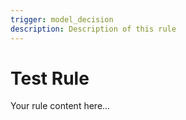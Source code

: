 ```yaml
---
trigger: model_decision
description: Description of this rule
---
```

# Test Rule

Your rule content here...
